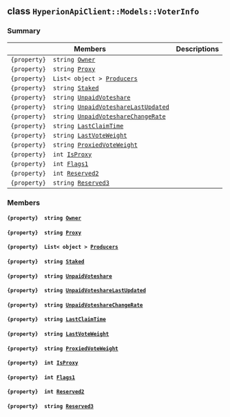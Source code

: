## class `HyperionApiClient::Models::VoterInfo` 

### Summary

 Members                        | Descriptions                                
--------------------------------|---------------------------------------------
`{property}  string `[`Owner`](#class_hyperion_api_client_1_1_models_1_1_voter_info_1a2bb39ac02455d05833c5f88b6ddc87ee) | 
`{property}  string `[`Proxy`](#class_hyperion_api_client_1_1_models_1_1_voter_info_1a7d2195539d12ffb181560cdb689fc516) | 
`{property}  List< object > `[`Producers`](#class_hyperion_api_client_1_1_models_1_1_voter_info_1afdd499fd54a8353dec97d092350fcd25) | 
`{property}  string `[`Staked`](#class_hyperion_api_client_1_1_models_1_1_voter_info_1abeb3e2368e3cdf4af6b94736c9d2ec83) | 
`{property}  string `[`UnpaidVoteshare`](#class_hyperion_api_client_1_1_models_1_1_voter_info_1ad815a55753bd0bca61caa663e940ab38) | 
`{property}  string `[`UnpaidVoteshareLastUpdated`](#class_hyperion_api_client_1_1_models_1_1_voter_info_1ae9a6560f8f6df90874fd05e82a9c856b) | 
`{property}  string `[`UnpaidVoteshareChangeRate`](#class_hyperion_api_client_1_1_models_1_1_voter_info_1a132b7ce0091f314d875fc990a7493dc1) | 
`{property}  string `[`LastClaimTime`](#class_hyperion_api_client_1_1_models_1_1_voter_info_1a60d6eef99c687a3c590f53d39405a85d) | 
`{property}  string `[`LastVoteWeight`](#class_hyperion_api_client_1_1_models_1_1_voter_info_1a10bdbf358b268dd6a742c5a63d72c478) | 
`{property}  string `[`ProxiedVoteWeight`](#class_hyperion_api_client_1_1_models_1_1_voter_info_1a8211f4b3cb0da813262885ed0ab836a1) | 
`{property}  int `[`IsProxy`](#class_hyperion_api_client_1_1_models_1_1_voter_info_1a8d23c015e27838bf41e0890dc0f0ae6a) | 
`{property}  int `[`Flags1`](#class_hyperion_api_client_1_1_models_1_1_voter_info_1ae05d8cc6e54e30b67f11499de5d4f819) | 
`{property}  int `[`Reserved2`](#class_hyperion_api_client_1_1_models_1_1_voter_info_1a56e99c547c202e0cfa751db154f1d919) | 
`{property}  string `[`Reserved3`](#class_hyperion_api_client_1_1_models_1_1_voter_info_1ae7dbbc5d1d8e842ec3dad8ae996b5bad) | 

### Members

#### `{property}  string `[`Owner`](#class_hyperion_api_client_1_1_models_1_1_voter_info_1a2bb39ac02455d05833c5f88b6ddc87ee) 

#### `{property}  string `[`Proxy`](#class_hyperion_api_client_1_1_models_1_1_voter_info_1a7d2195539d12ffb181560cdb689fc516) 

#### `{property}  List< object > `[`Producers`](#class_hyperion_api_client_1_1_models_1_1_voter_info_1afdd499fd54a8353dec97d092350fcd25) 

#### `{property}  string `[`Staked`](#class_hyperion_api_client_1_1_models_1_1_voter_info_1abeb3e2368e3cdf4af6b94736c9d2ec83) 

#### `{property}  string `[`UnpaidVoteshare`](#class_hyperion_api_client_1_1_models_1_1_voter_info_1ad815a55753bd0bca61caa663e940ab38) 

#### `{property}  string `[`UnpaidVoteshareLastUpdated`](#class_hyperion_api_client_1_1_models_1_1_voter_info_1ae9a6560f8f6df90874fd05e82a9c856b) 

#### `{property}  string `[`UnpaidVoteshareChangeRate`](#class_hyperion_api_client_1_1_models_1_1_voter_info_1a132b7ce0091f314d875fc990a7493dc1) 

#### `{property}  string `[`LastClaimTime`](#class_hyperion_api_client_1_1_models_1_1_voter_info_1a60d6eef99c687a3c590f53d39405a85d) 

#### `{property}  string `[`LastVoteWeight`](#class_hyperion_api_client_1_1_models_1_1_voter_info_1a10bdbf358b268dd6a742c5a63d72c478) 

#### `{property}  string `[`ProxiedVoteWeight`](#class_hyperion_api_client_1_1_models_1_1_voter_info_1a8211f4b3cb0da813262885ed0ab836a1) 

#### `{property}  int `[`IsProxy`](#class_hyperion_api_client_1_1_models_1_1_voter_info_1a8d23c015e27838bf41e0890dc0f0ae6a) 

#### `{property}  int `[`Flags1`](#class_hyperion_api_client_1_1_models_1_1_voter_info_1ae05d8cc6e54e30b67f11499de5d4f819) 

#### `{property}  int `[`Reserved2`](#class_hyperion_api_client_1_1_models_1_1_voter_info_1a56e99c547c202e0cfa751db154f1d919) 

#### `{property}  string `[`Reserved3`](#class_hyperion_api_client_1_1_models_1_1_voter_info_1ae7dbbc5d1d8e842ec3dad8ae996b5bad) 

